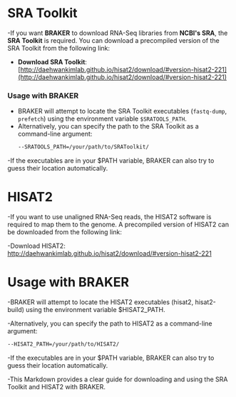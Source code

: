 # SRA Toolkit

-If you want **BRAKER** to download RNA-Seq libraries from **NCBI's SRA**, the **SRA Toolkit** is required. You can download a precompiled version of the SRA Toolkit from the following link:

- **Download SRA Toolkit**: [http://daehwankimlab.github.io/hisat2/download/#version-hisat2-221](http://daehwankimlab.github.io/hisat2/download/#version-hisat2-221)

### Usage with BRAKER

- BRAKER will attempt to locate the SRA Toolkit executables (`fastq-dump`, `prefetch`) using the environment variable `$SRATOOLS_PATH`.
- Alternatively, you can specify the path to the SRA Toolkit as a command-line argument:
  ```bash
  --SRATOOLS_PATH=/your/path/to/SRAToolkit/
-If the executables are in your $PATH variable, BRAKER can also try to guess their location automatically.

# HISAT2
-If you want to use unaligned RNA-Seq reads, the HISAT2 software is required to map them to the genome. A precompiled version of HISAT2 can be downloaded from the following link:

-Download HISAT2: http://daehwankimlab.github.io/hisat2/download/#version-hisat2-221

# Usage with BRAKER
-BRAKER will attempt to locate the HISAT2 executables (hisat2, hisat2-build) using the environment variable $HISAT2_PATH.

-Alternatively, you can specify the path to HISAT2 as a command-line argument:

```bash
--HISAT2_PATH=/your/path/to/HISAT2/
```
-If the executables are in your $PATH variable, BRAKER can also try to guess their location automatically.

-This Markdown provides a clear guide for downloading and using the SRA Toolkit and HISAT2 with BRAKER.
